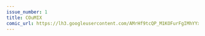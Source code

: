 ```yaml
---
issue_number: 1
title: COuMIX
comic_url: https://lh3.googleusercontent.com/AMrHf9tcQP_M1KOFurFgIMhYYxOhfPyfjdOTtAI8akz_E-pNWFxjIRLbUvIWsXh1ci-M8kiQ-_YPDabpa_KHyPFm3o8ao794ZXBl5LGcSkqbJwrE8ConR9NVVWnjWMTW1vYt2zTR5Q=w1200
---
```

